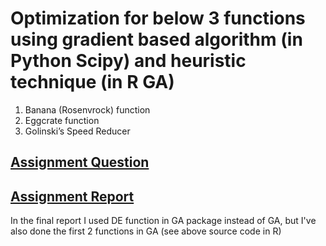 # Optimization for below 3 functions using gradient based algorithm (in Python Scipy) and heuristic technique (in R GA)

1. Banana (Rosenvrock) function
2. Eggcrate function
3. Golinski’s Speed Reducer

## [Assignment Question](https://github.com/Yuhsuant1994/DataScienceTechInstitute/blob/master/Optimization/Assignment%202/assign2_question.pdf)
## [Assignment Report](https://github.com/Yuhsuant1994/DataScienceTechInstitute/blob/master/Optimization/Assignment%202/Assignment%202%20report.pdf)

In the final report I used DE function in GA package instead of GA, but I've also done the first 2 functions in GA (see above source code in R) 
